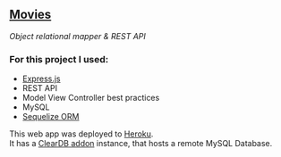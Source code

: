 [Movies](https://smg-movies.herokuapp.com/)
---

_Object relational mapper & REST API_
<h3>For this project I used:</h3>  

- [Express.js](https://expressjs.com/)
- REST API
- Model View Controller best practices
- MySQL
- [Sequelize ORM](https://sequelize.org/)

This web app was deployed to [Heroku](https://devcenter.heroku.com/start).  
It has a [ClearDB addon](https://elements.heroku.com/addons/cleardb) instance, that hosts a remote MySQL Database.
